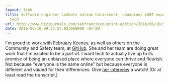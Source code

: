 ```yaml
---
layout: link
title: Software engineer combats online harassment, champions LGBT equality through
  tech
url: http://www.bizjournals.com/sanfrancisco/print-edition/2016/06/10/february-keeney-github-tech-lgbt-pride-diversity.html
date: 2016-06-10 09:33:57.823960000 -07:00
---
```


I'm proud to work with [February Keeney](https://github.com/ihavenotea), as well as others on the Community and Safety team, at [GitHub](https://github.com). She and her team are doing great work that I'm excited to be a part of. I want tech to actually live up to its promise of being an unbiased place where everyone can thrive and flourish. Not because "everyone is the same online" but because everyone is different and *valued* for their differences. Give [her interview](http://www.bizjournals.com/sanfrancisco/print-edition/2016/06/10/february-keeney-github-tech-lgbt-pride-diversity.html) a watch! (Or at least read the transcript.)
